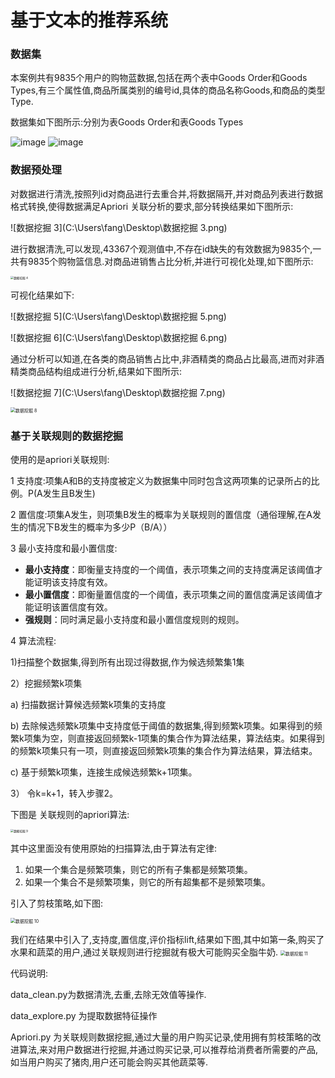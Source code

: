 # 基于文本的推荐系统



### 数据集

本案例共有9835个用户的购物蓝数据,包括在两个表中Goods Order和Goods Types,有三个属性值,商品所属类别的编号id,具体的商品名称Goods,和商品的类型Type.

数据集如下图所示:分别为表Goods Order和表Goods Types 

![image](https://github.com/MaiEmily/map/blob/master/public/image/20190528145810708.png)
![image](https://github.com/MaiEmily/map/blob/master/public/image/20190528145810708.png)



### 数据预处理

对数据进行清洗,按照列id对商品进行去重合并,将数据隔开,并对商品列表进行数据格式转换,使得数据满足Apriori 关联分析的要求,部分转换结果如下图所示:

![数据挖掘 3](C:\Users\fang\Desktop\数据挖掘 3.png)

进行数据清洗,可以发现,43367个观测值中,不存在id缺失的有效数据为9835个,一共有9835个购物篮信息.对商品进销售占比分析,并进行可视化处理,如下图所示:



<img src="C:\Users\fang\Desktop\数据挖掘 4.png" alt="数据挖掘 4" style="zoom:33%;" />

可视化结果如下:

![数据挖掘 5](C:\Users\fang\Desktop\数据挖掘 5.png)

![数据挖掘 6](C:\Users\fang\Desktop\数据挖掘 6.png)

通过分析可以知道,在各类的商品销售占比中,非酒精类的商品占比最高,进而对非酒精类商品结构组成进行分析,结果如下图所示:

![数据挖掘 7](C:\Users\fang\Desktop\数据挖掘 7.png)

<img src="C:\Users\fang\Desktop\数据挖掘 8.png" alt="数据挖掘 8" style="zoom:50%;" />





### 基于关联规则的数据挖掘

使用的是apriori关联规则:

1 支持度:项集A和B的支持度被定义为数据集中同时包含这两项集的记录所占的比例。P(A发生且B发生)

2 置信度:项集A发生，则项集B发生的概率为关联规则的置信度（通俗理解,在A发生的情况下B发生的概率为多少P（B/A））

3 最小支持度和最小置信度:

- **最小支持度**：即衡量支持度的一个阈值，表示项集之间的支持度满足该阈值才能证明该支持度有效。
- **最小置信度**：即衡量置信度的一个阈值，表示项集之间的置信度满足该阈值才能证明该置信度有效。
- **强规则**：同时满足最小支持度和最小置信度规则的规则。

4 算法流程:

1)扫描整个数据集,得到所有出现过得数据,作为候选频繁集1集

2）挖掘频繁k项集

a) 扫描数据计算候选频繁k项集的支持度

b) 去除候选频繁k项集中支持度低于阈值的数据集,得到频繁k项集。如果得到的频繁k项集为空，则直接返回频繁k-1项集的集合作为算法结果，算法结束。如果得到的频繁k项集只有一项，则直接返回频繁k项集的集合作为算法结果，算法结束。

c) 基于频繁k项集，连接生成候选频繁k+1项集。

3） 令k=k+1，转入步骤2。

下图是 关联规则的apriori算法:

<img src="C:\Users\fang\Desktop\数据挖掘 9.png" alt="数据挖掘 9" style="zoom: 33%;" />

其中这里面没有使用原始的扫描算法,由于算法有定律:	

1) 如果一个集合是频繁项集，则它的所有子集都是频繁项集。
2) 如果一个集合不是频繁项集，则它的所有超集都不是频繁项集。

引入了剪枝策略,如下图:

<img src="C:\Users\fang\Desktop\数据挖掘 10.png" alt="数据挖掘 10" style="zoom:50%;" />

我们在结果中引入了,支持度,置信度,评价指标lift,结果如下图,其中如第一条,购买了水果和蔬菜的用户,通过关联规则进行挖掘就有极大可能购买全脂牛奶.
<img src="C:\Users\fang\Desktop\数据挖掘 11.png" alt="数据挖掘 11" style="zoom: 50%;" />

代码说明:

data_clean.py为数据清洗,去重,去除无效值等操作.

data_explore.py 为提取数据特征操作

Apriori.py 为关联规则数据挖掘,通过大量的用户购买记录,使用拥有剪枝策略的改进算法,来对用户数据进行挖掘,并通过购买记录,可以推荐给消费者所需要的产品,如当用户购买了猪肉,用户还可能会购买其他蔬菜等.
